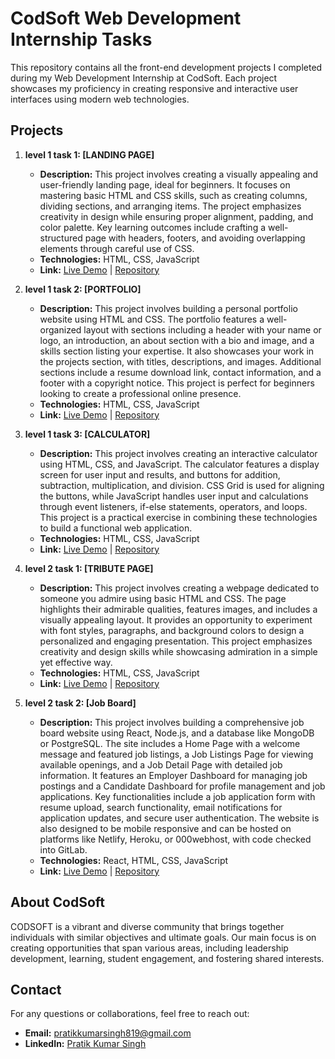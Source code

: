 # CodSoft Web Development Internship Tasks

This repository contains all the front-end development projects I completed during my Web Development Internship at CodSoft. Each project showcases my proficiency in creating responsive and interactive user interfaces using modern web technologies.

## Projects

1. **level 1 task 1: [LANDING PAGE]**  
   - **Description:** This project involves creating a visually appealing and user-friendly landing page, ideal for beginners. It focuses on mastering basic HTML and CSS skills, such as creating columns, dividing sections, and arranging items. The project emphasizes creativity in design while ensuring proper alignment, padding, and color palette. Key learning outcomes include crafting a well-structured page with headers, footers, and avoiding overlapping elements through careful use of CSS.  
   - **Technologies:** HTML, CSS, JavaScript  
   - **Link:** [Live Demo](https://mcdonald-clone-landing-page-224782.netlify.app/) | [Repository](https://github.com/PratikKumarSingh2503/CodSoft-Web-Development-Intern/tree/main/level%201%20task%201%20(LANDING%20PAGE))

2. **level 1 task 2: [PORTFOLIO]**  
   - **Description:** This project involves building a personal portfolio website using HTML and CSS. The portfolio features a well-organized layout with sections including a header with your name or logo, an introduction, an about section with a bio and image, and a skills section listing your expertise. It also showcases your work in the projects section, with titles, descriptions, and images. Additional sections include a resume download link, contact information, and a footer with a copyright notice. This project is perfect for beginners looking to create a professional online presence. 
   - **Technologies:** HTML, CSS, JavaScript  
   - **Link:** [Live Demo](https://portfolio-98166d.netlify.app/) | [Repository](https://github.com/PratikKumarSingh2503/CodSoft-Web-Development-Intern/tree/main/level%201%20task%202%20(PORTFOLIO))

3. **level 1 task 3: [CALCULATOR]**  
   - **Description:** This project involves creating an interactive calculator using HTML, CSS, and JavaScript. The calculator features a display screen for user input and results, and buttons for addition, subtraction, multiplication, and division. CSS Grid is used for aligning the buttons, while JavaScript handles user input and calculations through event listeners, if-else statements, operators, and loops. This project is a practical exercise in combining these technologies to build a functional web application.  
   - **Technologies:** HTML, CSS, JavaScript  
   - **Link:** [Live Demo](https://calculator-javascript-03f797.netlify.app/) | [Repository](https://github.com/PratikKumarSingh2503/CodSoft-Web-Development-Intern/tree/main/level%201%20task%203%20(CALCULATOR))

4. **level 2 task 1: [TRIBUTE PAGE]**  
   - **Description:** This project involves creating a webpage dedicated to someone you admire using basic HTML and CSS. The page highlights their admirable qualities, features images, and includes a visually appealing layout. It provides an opportunity to experiment with font styles, paragraphs, and background colors to design a personalized and engaging presentation. This project emphasizes creativity and design skills while showcasing admiration in a simple yet effective way.  
   - **Technologies:** HTML, CSS, JavaScript  
   - **Link:** [Live Demo](https://naruto-tribute-page-481598.netlify.app/) | [Repository](https://github.com/PratikKumarSingh2503/CodSoft-Web-Development-Intern/tree/main/level%202%20task%201%20(TRIBUTE%20PAGE))

5. **level 2 task 2: [Job Board]**  
   - **Description:** This project involves building a comprehensive job board website using React, Node.js, and a database like MongoDB or PostgreSQL. The site includes a Home Page with a welcome message and featured job listings, a Job Listings Page for viewing available openings, and a Job Detail Page with detailed job information. It features an Employer Dashboard for managing job postings and a Candidate Dashboard for profile management and job applications. Key functionalities include a job application form with resume upload, search functionality, email notifications for application updates, and secure user authentication. The website is also designed to be mobile responsive and can be hosted on platforms like Netlify, Heroku, or 000webhost, with code checked into GitLab.  
   - **Technologies:** React, HTML, CSS, JavaScript  
   - **Link:** [Live Demo](https://job-board-ten-puce.vercel.app/) | [Repository](https://github.com/PratikKumarSingh2503/CodSoft-Web-Development-Intern/tree/main/level%202%20task%202%20(Job%20Board))

## About CodSoft

CODSOFT is a vibrant and diverse community that brings together individuals with similar objectives and ultimate goals. Our main focus is on creating opportunities that span various areas, including leadership development, learning, student engagement, and fostering shared interests.

## Contact

For any questions or collaborations, feel free to reach out:

- **Email:** [pratikkumarsingh819@gmail.com](mailto:pratikkumarsingh819@gmail.com)
- **LinkedIn:** [Pratik Kumar Singh](https://www.linkedin.com/in/pratik-kumar-singh-aa6746221/)
